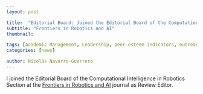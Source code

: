 ```yaml
---
layout: post

title:  "Editorial Board: Joined the Editorial Board of the Computational Intelligence in Robotics Section"
subtitle: "Frontiers in Robotics and AI"
thumbnail: 

tags: [Academic Management, Leadership, peer esteem indicators, outreach, Editorial Board]
categories: [news]

author: Nicolás Navarro-Guerrero
---
```

I joined the Editorial Board of the Computational Intelligence in Robotics Section at the <a href="https://www.frontiersin.org/journals/robotics-and-ai/sections/computational-intelligence-in-robotics" target="_blank">Frontiers in Robotics and AI</a> journal as Review Editor.

<!--more-->


